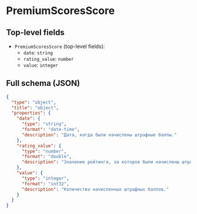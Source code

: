 # PremiumScoresScore

## Top-level fields
- `PremiumScoresScore` (top-level fields):
  - `date`: `string`
  - `rating_value`: `number`
  - `value`: `integer`

## Full schema (JSON)
```json
{
  "type": "object",
  "title": "object",
  "properties": {
    "date": {
      "type": "string",
      "format": "date-time",
      "description": "Дата, когда были начислены штрафные баллы."
    },
    "rating_value": {
      "type": "number",
      "format": "double",
      "description": "Значение рейтинга, за которое были начислены штрафные баллы."
    },
    "value": {
      "type": "integer",
      "format": "int32",
      "description": "Количество начисленных штрафных баллов."
    }
  }
}
```
